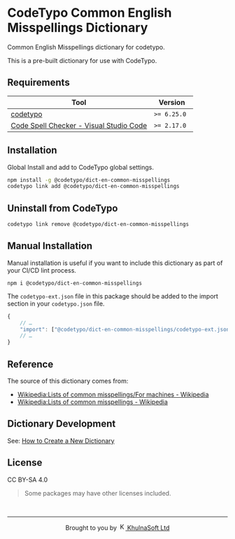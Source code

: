 # CodeTypo Common English Misspellings Dictionary

Common English Misspellings dictionary for codetypo.

This is a pre-built dictionary for use with CodeTypo.

## Requirements

| Tool                                                                                                                                 | Version      |
| ------------------------------------------------------------------------------------------------------------------------------------ | ------------ |
| [codetypo](https://github.com/khulnasoft/codetypo)                                                                               | `>= 6.25.0 ` |
| [Code Spell Checker - Visual Studio Code](https://marketplace.visualstudio.com/items?itemName=streetsidesoftware.code-spell-checker) | `>= 2.17.0`  |

## Installation

Global Install and add to CodeTypo global settings.

```sh
npm install -g @codetypo/dict-en-common-misspellings
codetypo link add @codetypo/dict-en-common-misspellings
```

## Uninstall from CodeTypo

```sh
codetypo link remove @codetypo/dict-en-common-misspellings
```

## Manual Installation

Manual installation is useful if you want to include this dictionary as part of your CI/CD lint process.

```
npm i @codetypo/dict-en-common-misspellings
```

The `codetypo-ext.json` file in this package should be added to the import section in your `codetypo.json` file.

```javascript
{
    // …
    "import": ["@codetypo/dict-en-common-misspellings/codetypo-ext.json"],
    // …
}
```

## Reference

The source of this dictionary comes from:

- [Wikipedia:Lists of common misspellings/For machines - Wikipedia](https://en.wikipedia.org/wiki/Wikipedia:Lists_of_common_misspellings/For_machines)
- [Wikipedia:Lists of common misspellings - Wikipedia](https://en.wikipedia.org/wiki/Wikipedia:Lists_of_common_misspellings)

## Dictionary Development

See: [How to Create a New Dictionary](https://github.com/khulnasoft/codetypo-dicts#how-to-create-a-new-dictionary)

## License

CC BY-SA 4.0

> Some packages may have other licenses included.

<!--- @@inject: ../../static/footer.md --->

<br/>

---

<p align="center">
Brought to you by <a href="https://streetsidesoftware.com" title="KhulnaSoft Ltd">
<img width="16" alt="KhulnaSoft Ltd Logo" src="https://i.imgur.com/CyduuVY.png" /> KhulnaSoft Ltd
</a>
</p>

<!--- @@inject-end: ../../static/footer.md --->
